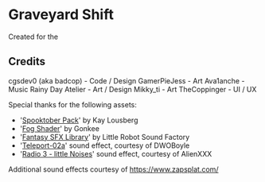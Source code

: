 # Graveyard Shift
Created for the 


## Credits
cgsdev0 (aka badcop) - Code / Design
GamerPieJess - Art
Ava1anche - Music
Rainy Day Atelier - Art / Design
Mikky_ti - Art
TheCoppinger - UI / UX

Special thanks for the following assets:
* '[Spooktober Pack](https://kaylousberg.itch.io/kaykit-spooktober)' by Kay Lousberg
* '[Fog Shader](https://youtu.be/QEaTsz_0o44)' by Gonkee
* '[Fantasy SFX Library](https://opengameart.org/content/fantasy-sound-effects-library)' by Little Robot Sound Factory
* '[Teleport-02a](https://freesound.org/people/DWOBoyle/sounds/474180/)' sound effect, courtesy of DWOBoyle
* '[Radio 3 - little Noises](https://freesound.org/people/AlienXXX/sounds/249894/)' sound effect, courtesy of AlienXXX

Additional sound effects courtesy of https://www.zapsplat.com/
